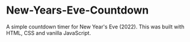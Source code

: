 # New-Years-Eve-Countdown

A simple countdown timer for New Year's Eve (2022). This was built with HTML, CSS and vanilla JavaScript.
